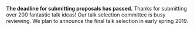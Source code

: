 **The deadline for submitting proposals has passed.** Thanks for submitting over 200 fantastic talk ideas! Our talk selection committee is busy reviewing. We plan to announce the final talk selection in early spring 2019.
